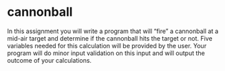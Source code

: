 # cannonball
In this assignment you will write a program that will “fire” a cannonball at a mid-air target and determine if the cannonball hits the target or not. Five variables needed for this calculation will be provided by the user. Your program will do minor input validation on this input and will output the outcome of your calculations. 

